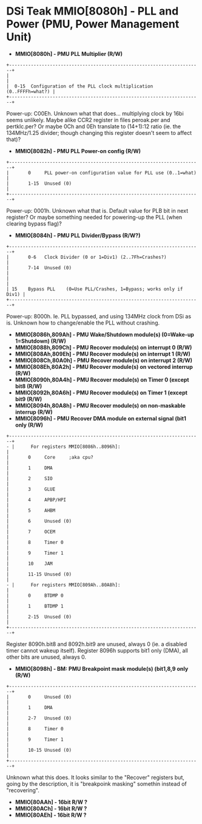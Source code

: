 # DSi Teak MMIO\[8080h\] - PLL and Power (PMU, Power Management Unit)


- **MMIO\[8080h\] - PMU PLL Multiplier (R/W)**

```
+-----------------------------------------------------------------------+
|                                                                       |
|  0-15  Configuration of the PLL clock multiplication (0..FFFFh=what?) |
+-----------------------------------------------------------------------+
```

Power-up: C00Eh. Unknown what that does\... multiplying clock by 16bi
seems unlikely. Maybe alike CCR2 register in files peroak.per and
pertklc.per?
Or maybe 0Ch and 0Eh translate to (14+1):12 ratio (ie. the 134MHz/1.25
divider; though changing this register doesn\'t seem to affect that)?

- **MMIO\[8082h\] - PMU PLL Power-on config (R/W)**

```
+-----------------------------------------------------------------------+
|       0     PLL power-on configuration value for PLL use (0..1=what)  |
|       1-15  Unused (0)                                                |
+-----------------------------------------------------------------------+
```

Power-up: 0001h. Unknown what that is. Default value for PLB bit in next
register? Or maybe something needed for powering-up the PLL (when
clearing bypass flag)?

- **MMIO\[8084h\] - PMU PLL Divider/Bypass (R/W?)**

```
+-----------------------------------------------------------------------+
|       0-6   Clock Divider (0 or 1=Div1) (2..7Fh=Crashes?)             |
|       7-14  Unused (0)                                                |
|                                                                       |
| 15    Bypass PLL    (0=Use PLL/Crashes, 1=Bypass; works only if Div1) |
+-----------------------------------------------------------------------+
```

Power-up: 8000h. Ie. PLL bypassed, and using 134MHz clock from DSi as
is.
Unknown how to change/enable the PLL without crashing.

- **MMIO\[8086h,809Ah\] - PMU Wake/Shutdown module(s) (0=Wake-up
1=Shutdown) (R/W)**
- **MMIO\[8088h,809Ch\] - PMU Recover module(s) on interrupt 0 (R/W)**
- **MMIO\[808Ah,809Eh\] - PMU Recover module(s) on interrupt 1 (R/W)**
- **MMIO\[808Ch,80A0h\] - PMU Recover module(s) on interrupt 2 (R/W)**
- **MMIO\[808Eh,80A2h\] - PMU Recover module(s) on vectored interrup
(R/W)**
- **MMIO\[8090h,80A4h\] - PMU Recover module(s) on Timer 0 (except bit8
(R/W)**
- **MMIO\[8092h,80A6h\] - PMU Recover module(s) on Timer 1 (except bit9
(R/W)**
- **MMIO\[8094h,80A8h\] - PMU Recover module(s) on non-maskable interrup
(R/W)**
- **MMIO\[8096h\] - PMU Recover DMA module on external signal (bit1 only
(R/W)**

```
+-----------------------------------------------------------------------+
- |      For registers MMIO[8086h..8096h]:                                |
|       0     Core     ;aka cpu?                                        |
|       1     DMA                                                       |
|       2     SIO                                                       |
|       3     GLUE                                                      |
|       4     APBP/HPI                                                  |
|       5     AHBM                                                      |
|       6     Unused (0)                                                |
|       7     OCEM                                                      |
|       8     Timer 0                                                   |
|       9     Timer 1                                                   |
|       10    JAM                                                       |
|       11-15 Unused (0)                                                |
- |      For registers MMIO[809Ah..80A8h]:                                |
|       0     BTDMP 0                                                   |
|       1     BTDMP 1                                                   |
|       2-15  Unused (0)                                                |
+-----------------------------------------------------------------------+
```

Register 8090h.bit8 and 8092h.bit9 are unused, always 0 (ie. a disabled
timer cannot wakeup itself).
Register 8096h supports bit1 only (DMA), all other bits are unused,
always 0.

- **MMIO\[8098h\] - BM: PMU Breakpoint mask module(s) (bit1,8,9 only
(R/W)**

```
+-----------------------------------------------------------------------+
|       0     Unused (0)                                                |
|       1     DMA                                                       |
|       2-7   Unused (0)                                                |
|       8     Timer 0                                                   |
|       9     Timer 1                                                   |
|       10-15 Unused (0)                                                |
+-----------------------------------------------------------------------+
```

Unknown what this does. It looks similar to the \"Recover\" registers
but, going by the description, it is \"breakpoink masking\" somethin
instead of \"recovering\".

- **MMIO\[80AAh\] - 16bit R/W ?**
- **MMIO\[80ACh\] - 16bit R/W ?**
- **MMIO\[80AEh\] - 16bit R/W ?**



